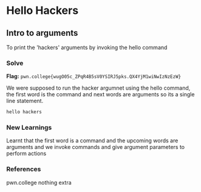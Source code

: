 # Hello Hackers

## Intro to arguments
To print the 'hackers' arguments by invoking the hello command

### Solve
**Flag:** `pwn.college{wugO05c_ZPqR4B5sV0YSIRJ5pks.QX4YjM1wiNwIzNzEzW}`

We were supposed to run the hacker argumnet using the hello command, the first word is the command and next words are arguments so its a single line statement.

```bash
hello hackers
```

### New Learnings
Learnt that the first word is a command and the upcoming words are arguments and we invoke commands and give argument parameters to perform actions

### References 
pwn.college
nothing extra
